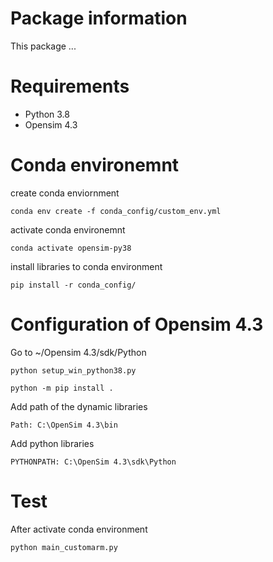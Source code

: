 # Package information
This package ...

# Requirements
- Python 3.8
- Opensim 4.3 
# Conda environemnt
create conda enviornment
<pre><code>conda env create -f conda_config/custom_env.yml </code></pre> 
activate conda environemnt
<pre><code>conda activate opensim-py38 </code></pre> 
install libraries to conda environment
<pre><code>pip install -r conda_config/</code></pre> 

# Configuration of Opensim 4.3
Go to ~/Opensim 4.3/sdk/Python
<pre><code>python setup_win_python38.py</code></pre> 
<pre><code>python -m pip install .</code></pre> 
Add path of the dynamic libraries
<pre><code>Path: C:\OpenSim 4.3\bin</code></pre> 
Add python libraries
<pre><code>PYTHONPATH: C:\OpenSim 4.3\sdk\Python</code></pre> 

# Test 
After activate conda environment
<pre><code>python main_customarm.py</code></pre> 

